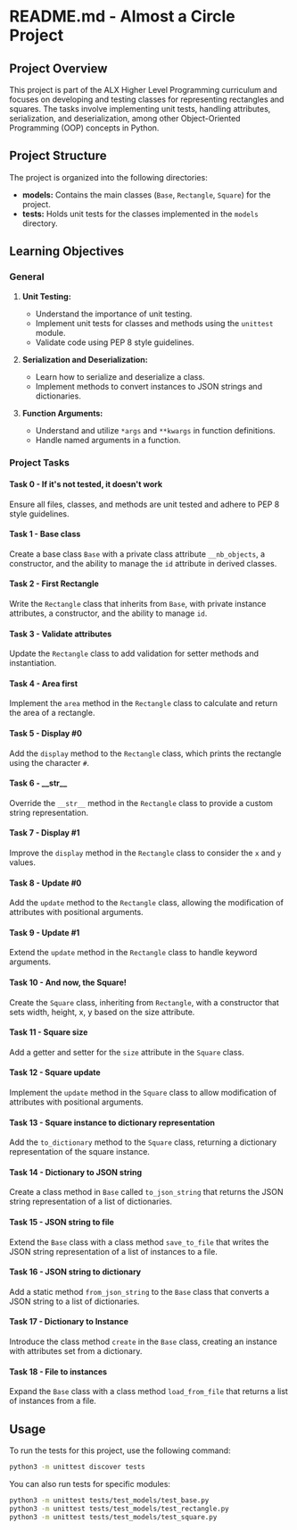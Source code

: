 # README.md - Almost a Circle Project

## Project Overview

This project is part of the ALX Higher Level Programming curriculum and focuses on developing and testing classes for representing rectangles and squares. The tasks involve implementing unit tests, handling attributes, serialization, and deserialization, among other Object-Oriented Programming (OOP) concepts in Python.

## Project Structure

The project is organized into the following directories:

- **models:** Contains the main classes (`Base`, `Rectangle`, `Square`) for the project.
- **tests:** Holds unit tests for the classes implemented in the `models` directory.

## Learning Objectives

### General

1. **Unit Testing:**
   - Understand the importance of unit testing.
   - Implement unit tests for classes and methods using the `unittest` module.
   - Validate code using PEP 8 style guidelines.

2. **Serialization and Deserialization:**
   - Learn how to serialize and deserialize a class.
   - Implement methods to convert instances to JSON strings and dictionaries.

3. **Function Arguments:**
   - Understand and utilize `*args` and `**kwargs` in function definitions.
   - Handle named arguments in a function.

### Project Tasks

#### Task 0 - If it's not tested, it doesn't work

Ensure all files, classes, and methods are unit tested and adhere to PEP 8 style guidelines.

#### Task 1 - Base class

Create a base class `Base` with a private class attribute `__nb_objects`, a constructor, and the ability to manage the `id` attribute in derived classes.

#### Task 2 - First Rectangle

Write the `Rectangle` class that inherits from `Base`, with private instance attributes, a constructor, and the ability to manage `id`.

#### Task 3 - Validate attributes

Update the `Rectangle` class to add validation for setter methods and instantiation.

#### Task 4 - Area first

Implement the `area` method in the `Rectangle` class to calculate and return the area of a rectangle.

#### Task 5 - Display #0

Add the `display` method to the `Rectangle` class, which prints the rectangle using the character `#`.

#### Task 6 - \_\_str\_\_

Override the `__str__` method in the `Rectangle` class to provide a custom string representation.

#### Task 7 - Display #1

Improve the `display` method in the `Rectangle` class to consider the `x` and `y` values.

#### Task 8 - Update #0

Add the `update` method to the `Rectangle` class, allowing the modification of attributes with positional arguments.

#### Task 9 - Update #1

Extend the `update` method in the `Rectangle` class to handle keyword arguments.

#### Task 10 - And now, the Square!

Create the `Square` class, inheriting from `Rectangle`, with a constructor that sets width, height, x, y based on the size attribute.

#### Task 11 - Square size

Add a getter and setter for the `size` attribute in the `Square` class.

#### Task 12 - Square update

Implement the `update` method in the `Square` class to allow modification of attributes with positional arguments.

#### Task 13 - Square instance to dictionary representation

Add the `to_dictionary` method to the `Square` class, returning a dictionary representation of the square instance.

#### Task 14 - Dictionary to JSON string

Create a class method in `Base` called `to_json_string` that returns the JSON string representation of a list of dictionaries.

#### Task 15 - JSON string to file

Extend the `Base` class with a class method `save_to_file` that writes the JSON string representation of a list of instances to a file.

#### Task 16 - JSON string to dictionary

Add a static method `from_json_string` to the `Base` class that converts a JSON string to a list of dictionaries.

#### Task 17 - Dictionary to Instance

Introduce the class method `create` in the `Base` class, creating an instance with attributes set from a dictionary.

#### Task 18 - File to instances

Expand the `Base` class with a class method `load_from_file` that returns a list of instances from a file.

## Usage

To run the tests for this project, use the following command:

```bash
python3 -m unittest discover tests
```

You can also run tests for specific modules:

```bash
python3 -m unittest tests/test_models/test_base.py
python3 -m unittest tests/test_models/test_rectangle.py
python3 -m unittest tests/test_models/test_square.py
```
